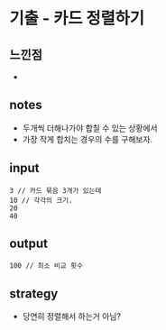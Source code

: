 # 기출 - 카드 정렬하기

## 느낀점
* 

## notes
* 두개씩 더해나가야 합칠 수 있는 상황에서
* 가장 작게 합치는 경우의 수를 구해보자.

## input
```
3 // 카드 묶음 3개가 있는데
10 // 각각의 크기.
20
40
```

## output
```
100 // 최소 비교 횟수
```

## strategy
* 당연히 정렬해서 하는거 아님?
